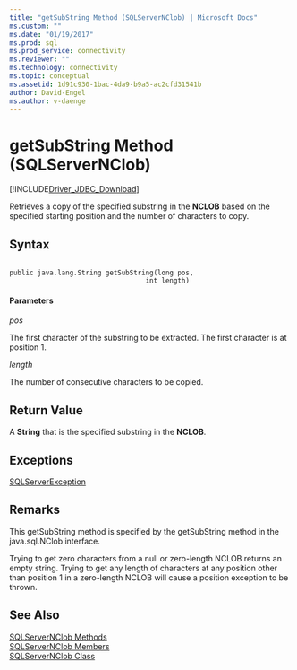 ```yaml
---
title: "getSubString Method (SQLServerNClob) | Microsoft Docs"
ms.custom: ""
ms.date: "01/19/2017"
ms.prod: sql
ms.prod_service: connectivity
ms.reviewer: ""
ms.technology: connectivity
ms.topic: conceptual
ms.assetid: 1d91c930-1bac-4da9-b9a5-ac2cfd31541b
author: David-Engel
ms.author: v-daenge
---
```

# getSubString Method (SQLServerNClob)
[!INCLUDE[Driver_JDBC_Download](../../../includes/driver_jdbc_download.md)]

  Retrieves a copy of the specified substring in the **NCLOB** based on the specified starting position and the number of characters to copy.  
  
## Syntax  
  
```  
  
public java.lang.String getSubString(long pos,  
                                  int length)  
```  
  
#### Parameters  
 *pos*  
  
 The first character of the substring to be extracted. The first character is at position 1.  
  
 *length*  
  
 The number of consecutive characters to be copied.  
  
## Return Value  
 A **String** that is the specified substring in the **NCLOB**.  
  
## Exceptions  
 [SQLServerException](../../../connect/jdbc/reference/sqlserverexception-class.md)  
  
## Remarks  
 This getSubString method is specified by the getSubString method in the java.sql.NClob interface.  
  
 Trying to get zero characters from a null or zero-length NCLOB returns an empty string. Trying to get any length of characters at any position other than position 1 in a zero-length NCLOB will cause a position exception to be thrown.  
  
## See Also  
 [SQLServerNClob Methods](../../../connect/jdbc/reference/sqlservernclob-methods.md)   
 [SQLServerNClob Members](../../../connect/jdbc/reference/sqlservernclob-members.md)   
 [SQLServerNClob Class](../../../connect/jdbc/reference/sqlservernclob-class.md)  
  
  
